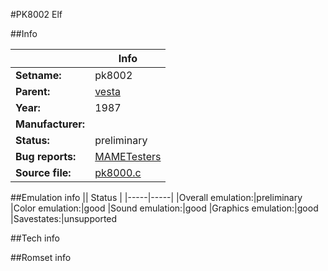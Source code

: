 #PK8002 Elf

##Info

||Info|
|-----|-----|
|**Setname:**|pk8002
|**Parent:**|[vesta](vesta.md)
|**Year:**|1987
|**Manufacturer:**|<unknown>
|**Status:**|preliminary
|**Bug reports:**|[MAMETesters](http://mametesters.org/view_all_set.php?type=1&temporary=y&search=pk8000.c)
|**Source file:**|[pk8000.c](https://github.com/mamedev/mame/blob/master/src/mess/drivers/pk8000.c)

##Emulation info
|| Status |
|-----|-----|
|Overall emulation:|preliminary
|Color emulation:|good
|Sound emulation:|good
|Graphics emulation:|good
|Savestates:|unsupported

##Tech info

##Romset info

<!--- START OF EDITED COMMENT DO NOT TOUCH TEXT ABOVE-->
